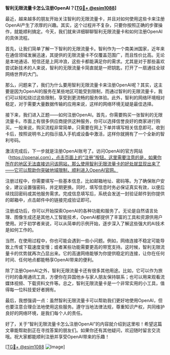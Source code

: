 **智利无限流量卡怎么注册OpenAI？[[TG💪+ @esim1088](https://t.me/s/esim1088)]**

最近，越来越多的朋友开始关注智利的无限流量卡，并且对如何使用这些卡来注册OpenAI产生了浓厚的兴趣。其实，这个过程并不复杂，只要你按照正确的步骤操作，就能顺利搞定。今天，我们就来详细聊聊智利无限流量卡和如何注册OpenAI的具体流程。

首先，让我们简单了解一下智利的无限流量卡。智利作为一个南美洲国家，近年来在通信领域发展迅速，其提供的无限流量卡不仅覆盖范围广，而且性价比高。无论是本地通话、短信还是上网冲浪，这些卡都能满足你的需求。尤其是对于那些喜欢尝试新技术的人来说，智利的无限流量卡简直就是一把钥匙，打开了一扇通往全球网络世界的大门。

那么，问题来了，我们为什么要用智利无限流量卡来注册OpenAI呢？其实，这主要是因为OpenAI的服务在某些地区可能受到限制，而通过智利的无限流量卡，我们可以轻松绕过这些限制，享受到更流畅的服务体验。此外，智利的网络环境相对稳定，对于需要大量数据传输的应用来说，这样的网络环境无疑是最佳选择。

接下来，我们进入正题——如何注册OpenAI。首先，你需要购买一张智利的无限流量卡。市面上有很多供应商提供这种服务，你可以选择信誉良好的商家进行购买。一般来说，购买流程非常简单，只需要在网上下单并填写相关信息即可。收到卡后，按照说明书上的指示插入手机或设备中激活，这样你就拥有了一个全新的智利号码。

激活完成后，下一步就是注册OpenAI账号了。访问OpenAI的官方网站（https://openai.com），点击页面上的“注册”按钮。这里需要注意的是，如果你所在的地区无法直接访问该网站，那么使用智利无限流量卡的好处就显现出来了——它可以帮助你突破地域限制，顺利进入OpenAI官网。

注册过程中，你需要填写一些基本信息，比如邮箱地址、密码等。为了确保账户安全，建议设置强密码，并定期更换。同时，填写信息时务必保证真实有效，以便后续找回密码或其他服务需求。完成信息填写后，系统会发送一封验证邮件到你提供的邮箱中，点击邮件中的链接完成验证即可。

注册成功后，你可以开始探索OpenAI的各种功能和服务了。无论是自然语言处理、图像生成还是其他人工智能技术，OpenAI都提供了丰富的工具和资源供用户使用。对于初学者来说，可以从简单的示例开始，逐步深入了解这些强大的AI技术是如何工作的。

当然，在使用过程中，你也可能会遇到一些小问题。例如，网络连接不稳定可能导致上传或下载速度变慢；或者某些功能需要更高的带宽支持。这时候，智利无限流量卡的优势就再次凸显出来。它的高速网络能够为你提供稳定的连接，让你在任何时间、任何地点都能畅享OpenAI带来的便利。

除了注册OpenAI之外，智利无限流量卡还有很多其他用途。比如，它可以作为旅行时的备用通讯工具，方便你在异国他乡与家人朋友保持联系；也可以用来观看流媒体视频、下载资料文件等。总之，智利无限流量卡是一个非常实用的小工具，值得每一位科技爱好者拥有。

最后，我想强调一点：虽然智利无限流量卡可以帮助我们更好地使用OpenAI，但也要注意合理合法地使用这些服务。遵守当地法律法规，尊重知识产权，共同维护良好的网络环境，是我们每个人的责任。

好了，关于“智利无限流量卡怎么注册OpenAI”的内容就介绍到这里啦！希望这篇文章能帮助到正在寻找答案的朋友们。如果你还有其他疑问，欢迎随时留言交流哦。祝大家都能顺利注册并享受OpenAI带来的乐趣！

[[TG💪+ @esim1088](https://t.me/s/esim1088) ![Image](https://i.postimg.cc/4NQfJmqS/Snipaste-2025-05-13-00-14-12.png)]